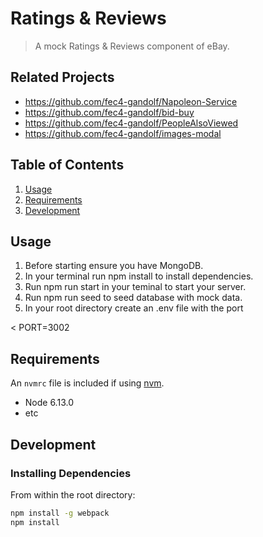 # Ratings & Reviews

> A mock Ratings & Reviews component of eBay.
## Related Projects

  - https://github.com/fec4-gandolf/Napoleon-Service
  - https://github.com/fec4-gandolf/bid-buy
  - https://github.com/fec4-gandolf/PeopleAlsoViewed
  - https://github.com/fec4-gandolf/images-modal

## Table of Contents

1. [Usage](#Usage)
1. [Requirements](#requirements)
1. [Development](#development)

## Usage

1. Before starting ensure you have MongoDB.
2. In your terminal run npm install to install dependencies.
3. Run npm run start in your teminal to start your server.
4. Run npm run seed to seed database with mock data.
5. In your root directory create an .env file with the port

< PORT=3002




## Requirements

An `nvmrc` file is included if using [nvm](https://github.com/creationix/nvm).

- Node 6.13.0
- etc

## Development

### Installing Dependencies

From within the root directory:

```sh
npm install -g webpack
npm install
```

